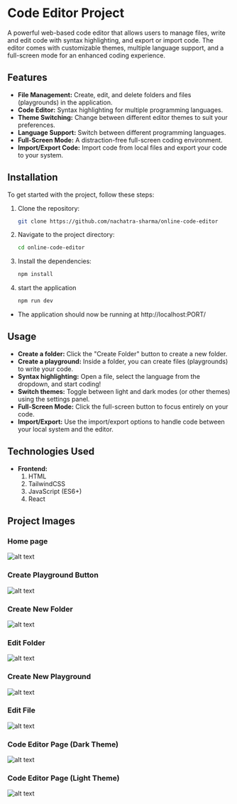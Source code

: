 # Code Editor Project

A powerful web-based code editor that allows users to manage files, write and edit code with syntax highlighting, and export or import code. The editor comes with customizable themes, multiple language support, and a full-screen mode for an enhanced coding experience.

## Features

- **File Management:** Create, edit, and delete folders and files (playgrounds) in the application.
- **Code Editor:** Syntax highlighting for multiple programming languages.
- **Theme Switching:** Change between different editor themes to suit your preferences.
- **Language Support:** Switch between different programming languages.
- **Full-Screen Mode:** A distraction-free full-screen coding environment.
- **Import/Export Code:** Import code from local files and export your code to your system.

## Installation

To get started with the project, follow these steps:

1. Clone the repository:

   ```bash
   git clone https://github.com/nachatra-sharma/online-code-editor
   ```

2. Navigate to the project directory:

   ```bash
   cd online-code-editor
   ```

3. Install the dependencies:

   ```bash
   npm install
   ```

4. start the application

   ```bash
   npm run dev
   ```

- The application should now be running at http://localhost:PORT/

## Usage

- **Create a folder:** Click the "Create Folder" button to create a new folder.
- **Create a playground:** Inside a folder, you can create files (playgrounds) to write your code.
- **Syntax highlighting:** Open a file, select the language from the dropdown, and start coding!
- **Switch themes:** Toggle between light and dark modes (or other themes) using the settings panel.
- **Full-Screen Mode:** Click the full-screen button to focus entirely on your code.
- **Import/Export:** Use the import/export options to handle code between your local system and the editor.

## Technologies Used

- **Frontend:**
  1. HTML
  2. TailwindCSS
  3. JavaScript (ES6+)
  4. React

## Project Images

### Home page

![alt text](./public/image.png)

### Create Playground Button

![alt text](./public/image-1.png)

### Create New Folder

![alt text](./public/image-2.png)

### Edit Folder

![alt text](./public/image-3.png)

### Create New Playground

![alt text](./public/image-4.png)

### Edit File

![alt text](./public/image-5.png)

### Code Editor Page (Dark Theme)

![alt text](./public/image-6.png)

### Code Editor Page (Light Theme)

![alt text](./public/image-7.png)

